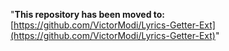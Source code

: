 "**This repository has been moved to:** [https://github.com/VictorModi/Lyrics-Getter-Ext](https://github.com/VictorModi/Lyrics-Getter-Ext)"

